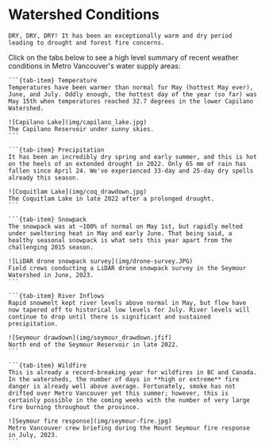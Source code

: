 # Watershed Conditions

```{admonition} Conditions in May-June-July
DRY, DRY, DRY! It has been an exceptionally warm and dry period leading to drought and forest fire concerns.
```

Click on the tabs below to see a high level summary of recent weather conditions in Metro Vancouver's water supply areas:

````{tab-set}
```{tab-item} Temperature
Temperatures have been warmer than normal for May (hottest May ever), June, and July. Oddly enough, the hottest day of the year (so far) was May 15th when temperatures reached 32.7 degrees in the lower Capilano Watershed. 

![Capilano Lake](img/capilano_lake.jpg)
The Capilano Reservoir under sunny skies.
```

```{tab-item} Precipitation
It has been an incredibly dry spring and early summer, and this is hot on the heels of an extended drought in 2022. Only 65 mm of rain has fallen since April 24. We've experienced 33-day and 25-day dry spells already this season. 

![Coquitlam Lake](img/coq_drawdown.jpg)
The Coquitlam Lake in late 2022 after a prolonged drought. 
```

```{tab-item} Snowpack
The snowpack was at ~100% of normal on May 1st, but rapidly melted under sweltering heat in May and early June. That being said, a healthy seasonal snowpack is what sets this year apart from the challenging 2015 season. 

![LiDAR drone snowpack survey](img/drone-survey.JPG)
Field crews conducting a LiDAR drone snowpack survey in the Seymour Watershed in June, 2023.
```

```{tab-item} River Inflows
Rapid snowmelt kept river levels above normal in May, but flow have now tapered off to historical low levels for July. River levels will continue to drop until there is significant and sustained precipitation.

![Seymour drawdown](img/seymour_drawdown.jfif)
North end of the Seymour Reservoir in late 2022. 
```

```{tab-item} Wildfire
This is already a record-breaking year for wildfires in BC and Canada. In the watersheds, the number of days in **high or extreme** fire danger is already well above average. Fortunately, smoke has not drifted over Metro Vancouver yet this summer; however, this is certainly possible in the coming weeks with the number of very large fire burning throughout the province. 

![Seymour fire response](img/seymour-fire.jpg)
Metro Vancouver crew briefing during the Mount Seymour fire response in July, 2023.
```
````

